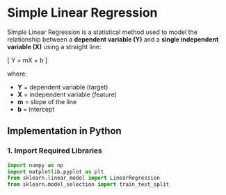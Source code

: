 # Simple Linear Regression

Simple Linear Regression is a statistical method used to model the relationship between a **dependent variable (Y)** and a **single independent variable (X)** using a straight line:

\[
Y = mX + b
\]

where:  
- **Y** = dependent variable (target)  
- **X** = independent variable (feature)  
- **m** = slope of the line  
- **b** = intercept  

## Implementation in Python

### 1. Import Required Libraries
```python
import numpy as np
import matplotlib.pyplot as plt
from sklearn.linear_model import LinearRegression
from sklearn.model_selection import train_test_split
